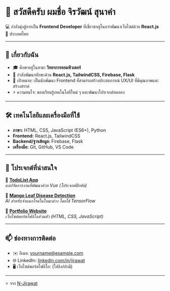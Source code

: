 # 👋 สวัสดีครับ ผมชื่อ จิรวัฒน์ สุนาคำ
💻 กำลังมุ่งสู่การเป็น **Frontend Developer** ที่เชี่ยวชาญในการพัฒนาเว็บไซต์ด้วย **React.js**  
📍 ประเทศไทย  

---

## 🚀 เกี่ยวกับฉัน
- 🎓 ศึกษาอยู่ในสาขา **วิทยาการคอมพิวเตอร์**  
- 🌱 กำลังพัฒนาทักษะด้าน **React.js, TailwindCSS, Firebase, Flask**  
- 🎯 เป้าหมาย: เป็นนักพัฒนา Frontend ที่สามารถสร้างประสบการณ์ UX/UI ที่มีคุณภาพและสร้างสรรค์  
- ⚡ ความสนใจ: ชอบเรียนรู้เทคโนโลยีใหม่ ๆ และพัฒนาโปรเจกต์ทดลอง  

---

## 🛠️ เทคโนโลยีและเครื่องมือที่ใช้
- **ภาษา:** HTML, CSS, JavaScript (ES6+), Python  
- **Frontend:** React.js, TailwindCSS  
- **Backend/ฐานข้อมูล:** Firebase, Flask  
- **เครื่องมือ:** Git, GitHub, VS Code  

---

## 📂 โปรเจกต์ที่น่าสนใจ
🔹 [**TodoList App**](https://github.com/N-Jirawat/TodoList)  
_แอปจัดการงานที่พัฒนาด้วย Vue (โปรเจกต์ฝึกหัด)_  

🔹 [**Mango Leaf Disease Detection**](https://github.com/N-Jirawat/mango-backend.git)  
_AI สำหรับจำแนกโรคในใบมะม่วง โดยใช้ TensorFlow_  

🔹 [**Portfolio Website**](https://github.com/N-Jirawat/portfolio)  
_เว็บไซต์พอร์ตโฟลิโอส่วนตัว (HTML, CSS, JavaScript)_  

---

## 📫 ช่องทางการติดต่อ
- ✉️ อีเมล: yourname@example.com  
- 🌐 LinkedIn: [linkedin.com/in/jirawat](https://linkedin.com)  
- 🖥️ เว็บไซต์พอร์ตโฟลิโอ: (ใส่ลิงก์ถ้ามี)  

---
⭐️ จาก [N-Jirawat](https://github.com/N-Jirawat)
